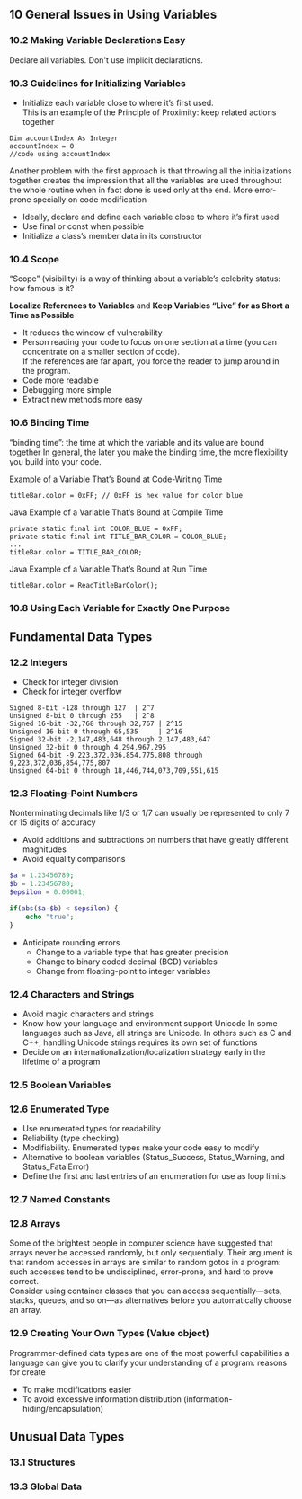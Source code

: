 ## 10 General Issues in Using Variables

### 10.2 Making Variable Declarations Easy

Declare all variables. Don't use implicit declarations.

### 10.3 Guidelines for Initializing Variables

- Initialize each variable close to where it’s first used.  
  This is an example of the Principle of Proximity: keep related actions together

```
Dim accountIndex As Integer
accountIndex = 0
//code using accountIndex
```

Another problem with the first approach is that throwing all the initializations
together creates the impression that all the variables are used throughout the whole
routine when in fact done is used only at the end.
More error-prone specially on code modification

- Ideally, declare and define each variable close to where it’s first used
- Use final or const when possible
- Initialize a class’s member data in its constructor

### 10.4 Scope

“Scope” (visibility) is a way of thinking about a variable’s celebrity status: how famous is it?

**Localize References to Variables** and
**Keep Variables “Live” for as Short a Time as Possible**

- It reduces the window of vulnerability
- Person reading your code to focus on one section at a time (you can concentrate on a smaller section of code).  
  If the references are far apart, you force the reader to jump around in the program.
- Code more readable
- Debugging more simple
- Extract new methods more easy

### 10.6 Binding Time

“binding time”: the time at which the variable and its value are bound together
In general, the later you make the binding time, the more flexibility you build into your code.

Example of a Variable That’s Bound at Code-Writing Time

```
titleBar.color = 0xFF; // 0xFF is hex value for color blue
```

Java Example of a Variable That’s Bound at Compile Time

```
private static final int COLOR_BLUE = 0xFF;
private static final int TITLE_BAR_COLOR = COLOR_BLUE;
...
titleBar.color = TITLE_BAR_COLOR;
```

Java Example of a Variable That’s Bound at Run Time

```
titleBar.color = ReadTitleBarColor();
```

### 10.8 Using Each Variable for Exactly One Purpose

## Fundamental Data Types

### 12.2 Integers

- Check for integer division
- Check for integer overflow

```
Signed 8-bit -128 through 127  | 2^7
Unsigned 8-bit 0 through 255   | 2^8
Signed 16-bit -32,768 through 32,767 | 2^15
Unsigned 16-bit 0 through 65,535     | 2^16
Signed 32-bit -2,147,483,648 through 2,147,483,647
Unsigned 32-bit 0 through 4,294,967,295
Signed 64-bit -9,223,372,036,854,775,808 through 9,223,372,036,854,775,807
Unsigned 64-bit 0 through 18,446,744,073,709,551,615
```

### 12.3 Floating-Point Numbers

Nonterminating decimals like 1/3 or 1/7 can usually be represented to
only 7 or 15 digits of accuracy

- Avoid additions and subtractions on numbers that have greatly different magnitudes
- Avoid equality comparisons

```php
$a = 1.23456789;
$b = 1.23456780;
$epsilon = 0.00001;

if(abs($a-$b) < $epsilon) {
    echo "true";
}
```

- Anticipate rounding errors
    - Change to a variable type that has greater precision
    - Change to binary coded decimal (BCD) variables
    - Change from floating-point to integer variables

### 12.4 Characters and Strings

- Avoid magic characters and strings
- Know how your language and environment support Unicode In some languages
  such as Java, all strings are Unicode. In others such as C and C++, handling Unicode
  strings requires its own set of functions
- Decide on an internationalization/localization strategy early in the lifetime of a program

### 12.5 Boolean Variables

### 12.6 Enumerated Type

- Use enumerated types for readability
- Reliability (type checking)
- Modifiability. Enumerated types make your code easy to modify
- Alternative to boolean variables (Status_Success, Status_Warning, and Status_FatalError)
- Define the first and last entries of an enumeration for use as loop limits

### 12.7 Named Constants

### 12.8 Arrays

Some of the brightest people in computer science have suggested that
arrays never be accessed randomly, but only sequentially. Their argument is that random accesses in arrays are similar
to random gotos in a program: such accesses tend to be undisciplined, error-prone, and hard to prove correct.  
Consider using container classes that you can access sequentially—sets, stacks, queues, and so on—as alternatives before
you automatically choose an array.

### 12.9 Creating Your Own Types (Value object)
Programmer-defined data types are one of the most powerful capabilities a language
can give you to clarify your understanding of a program.
 reasons for create 
- To make modifications easier
- To avoid excessive information distribution (information-hiding/encapsulation)

## Unusual Data Types

### 13.1 Structures

### 13.3 Global Data